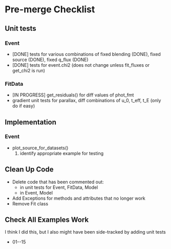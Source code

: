 # Pre-merge Checklist

## Unit tests
### Event
- [DONE] tests for various combinations of fixed blending (DONE), fixed source (DONE), 
fixed q_flux (DONE)
- [DONE] tests for event.chi2 (does not change unless fit_fluxes or get_chi2 is run)


### FitData
- [IN PROGRESS] get_residuals() for diff values of phot_fmt
- gradient unit tests for parallax, diff combinations of u_0, t_eff, t_E (only 
do if easy)

## Implementation
### Event
- plot_source_for_datasets()
    1) identify appropriate example for testing

## Clean Up Code
- Delete code that has been commented out:
    - in unit tests for Event, FitData, Model
    - in Event, Model
- Add Exceptions for methods and attributes that no longer work
- Remove Fit class

## Check All Examples Work
I think I did this, but I also might have been side-tracked by adding unit tests
- 01--15